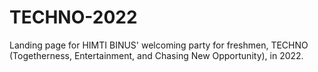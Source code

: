 # TECHNO-2022
Landing page for HIMTI BINUS' welcoming party for freshmen, TECHNO (Togetherness, Entertainment, and Chasing New Opportunity), in 2022. 
